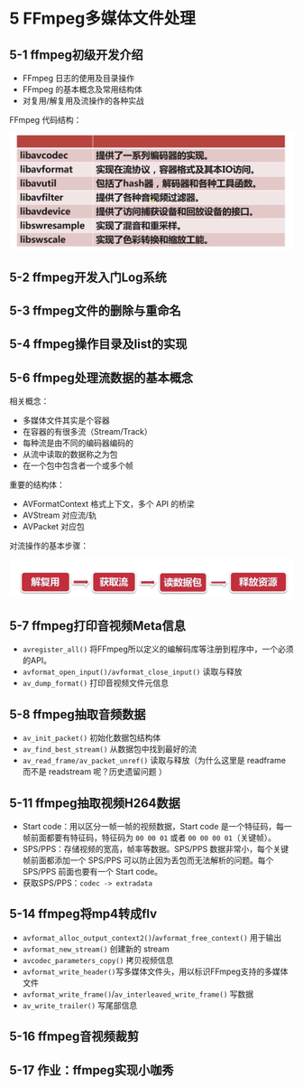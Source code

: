 # 5 FFmpeg多媒体文件处理

## 5-1 ffmpeg初级开发介绍

- FFmpeg 日志的使用及目录操作
- FFmpeg 的基本概念及常用结构体
- 对复用/解复用及流操作的各种实战

FFmpeg 代码结构：

![](images/05-ffmepg-code-struct.png)

## 5-2 ffmpeg开发入门Log系统

## 5-3 ffmpeg文件的删除与重命名

## 5-4 ffmpeg操作目录及list的实现

## 5-6 ffmpeg处理流数据的基本概念

相关概念：

- 多媒体文件其实是个容器
- 在容器的有很多流（Stream/Track）
- 每种流是由不同的编码器编码的
- 从流中读取的数据称之为包
- 在一个包中包含者一个或多个帧

重要的结构体：

- AVFormatContext 格式上下文，多个 API 的桥梁
- AVStream 对应流/轨
- AVPacket 对应包

对流操作的基本步骤：

![](images/05-ffmepg-process-stream.png)

## 5-7 ffmpeg打印音视频Meta信息

- `avregister_all()` 将FFmpeg所以定义的编解码库等注册到程序中，一个必须的API。
- `avformat_open_input()/avformat_close_input()` 读取与释放
- `av_dump_format()` 打印音视频文件元信息

## 5-8 ffmpeg抽取音频数据

- `av_init_packet()` 初始化数据包结构体
- `av_find_best_stream()` 从数据包中找到最好的流
- `av_read_frame/av_packet_unref()` 读取与释放（为什么这里是 readframe 而不是 readstream 呢？历史遗留问题 ）

## 5-11 ffmpeg抽取视频H264数据

- Start code：用以区分一帧一帧的视频数据，Start code 是一个特征码，每一帧前面都要有特征码，特征码为 `00 00 01` 或者 `00 00 00 01`（关键帧）。
- SPS/PPS：存储视频的宽高，帧率等数据。SPS/PPS 数据非常小，每个关键帧前面都添加一个 SPS/PPS 可以防止因为丢包而无法解析的问题。每个 SPS/PPS 前面也要有一个 Start code。
- 获取SPS/PPS：`codec -> extradata`

## 5-14 ffmpeg将mp4转成flv

- `avformat_alloc_output_context2()`/`avformat_free_context()` 用于输出
- `avformat_new_stream()` 创建新的 stream
- `avcodec_parameters_copy()` 拷贝视频信息
- `avformat_write_header()`写多媒体文件头，用以标识FFmpeg支持的多媒体文件
- `avformat_write_frame()`/`av_interleaved_write_frame()` 写数据
- `av_write_trailer()` 写尾部信息

## 5-16 ffmpeg音视频裁剪

## 5-17 作业：ffmpeg实现小咖秀
